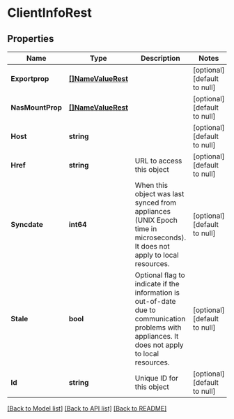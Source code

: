 # ClientInfoRest

## Properties
Name | Type | Description | Notes
------------ | ------------- | ------------- | -------------
**Exportprop** | [**[]NameValueRest**](NameValueRest.md) |  | [optional] [default to null]
**NasMountProp** | [**[]NameValueRest**](NameValueRest.md) |  | [optional] [default to null]
**Host** | **string** |  | [optional] [default to null]
**Href** | **string** | URL to access this object | [optional] [default to null]
**Syncdate** | **int64** | When this object was last synced from appliances (UNIX Epoch time in microseconds). It does not apply to local resources. | [optional] [default to null]
**Stale** | **bool** | Optional flag to indicate if the information is out-of-date due to communication problems with appliances. It does not apply to local resources. | [optional] [default to null]
**Id** | **string** | Unique ID for this object | [optional] [default to null]

[[Back to Model list]](../README.md#documentation-for-models) [[Back to API list]](../README.md#documentation-for-api-endpoints) [[Back to README]](../README.md)

